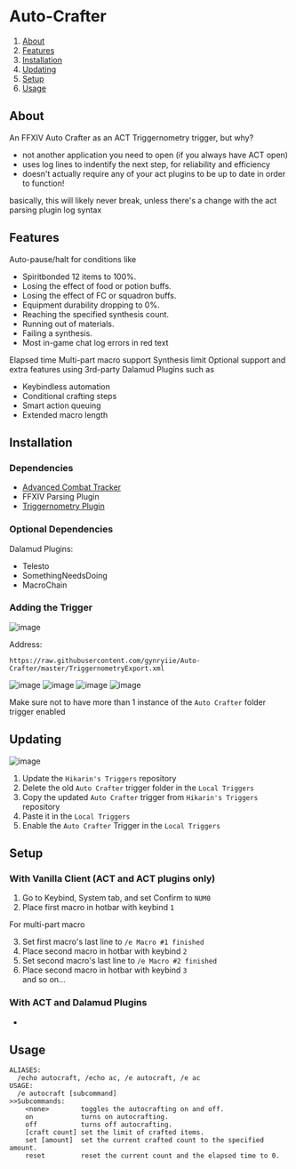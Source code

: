 # Auto-Crafter

1. [About](#about)
1. [Features](#features)
1. [Installation](#installation)
1. [Updating](#updating)
1. [Setup](#setup)
1. [Usage](#usage)

## About
An FFXIV Auto Crafter as an ACT Triggernometry trigger, but why?
- not another application you need to open (if you always have ACT open)
- uses log lines to indentify the next step, for reliability and efficiency
- doesn't actually require any of your act plugins to be up to date in order to function!

basically, this will likely never break, unless there's a change with the act parsing plugin log syntax

## Features
Auto-pause/halt for conditions like

  - Spiritbonded 12 items to 100%.
  - Losing the effect of food or potion buffs.
  - Losing the effect of FC or squadron buffs.
  - Equipment durability dropping to 0%.
  - Reaching the specified synthesis count.
  - Running out of materials.
  - Failing a synthesis.
  - Most in-game chat log errors in red text

Elapsed time
Multi-part macro support
Synthesis limit
Optional support and extra features using 3rd-party Dalamud Plugins such as

  - Keybindless automation
  - Conditional crafting steps
  - Smart action queuing
  - Extended macro length

## Installation
### Dependencies

   - [Advanced Combat Tracker](http://advancedcombattracker.com/)
   - FFXIV Parsing Plugin
   - [Triggernometry Plugin](https://github.com/paissaheavyindustries/Triggernometry/releases)

### Optional Dependencies
Dalamud Plugins:
   - Telesto
   - SomethingNeedsDoing
   - MacroChain

### Adding the Trigger


![image](https://user-images.githubusercontent.com/19721540/167280273-e2eeb7d4-66d0-4335-80c4-ed8e0e8725d3.png)

Address: 
```
https://raw.githubusercontent.com/gynryiie/Auto-Crafter/master/TriggernometryExport.xml
```

![image](https://user-images.githubusercontent.com/19721540/167268633-243f8e6f-3379-423f-bdd1-4ec42fe6ac09.png)
![image](https://user-images.githubusercontent.com/19721540/167280269-88339a88-856e-4c20-88b8-4a882533ceae.png)
![image](https://user-images.githubusercontent.com/19721540/167280449-d64d2fb2-b477-4057-96db-8bf50eb1e535.png)
![image](https://user-images.githubusercontent.com/19721540/167280607-27b8c9ad-9aa0-4a9a-9d51-fc6e06ec94b2.png)

Make sure not to have more than 1 instance of the `Auto Crafter` folder trigger enabled

## Updating

![image](https://user-images.githubusercontent.com/19721540/167280757-2a751156-91fc-400f-8bd6-87cf0cf5df96.png)
1. Update the `Hikarin's Triggers` repository
2. Delete the old `Auto Crafter` trigger folder in the `Local Triggers`
3. Copy the updated `Auto Crafter` trigger from `Hikarin's Triggers` repository
4. Paste it in the `Local Triggers`
5. Enable the `Auto Crafter` Trigger in the `Local Triggers`

## Setup
### With Vanilla Client (ACT and ACT plugins only)

1. Go to Keybind, System tab, and set Confirm to `NUM0`
2. Place first macro in hotbar with keybind `1`

For multi-part macro

3. Set first macro's last line to `/e Macro #1 finished`
4. Place second macro in hotbar with keybind `2`
5. Set second macro's last line to `/e Macro #2 finished`
6. Place second macro in hotbar with keybind `3`\
   and so on...
### With ACT and Dalamud Plugins
-

## Usage
```
ALIASES:
  /echo autocraft, /echo ac, /e autocraft, /e ac
USAGE:
  /e autocraft [subcommand]
>>Subcommands:
    <none>        toggles the autocrafting on and off.
    on            turns on autocrafting.
    off           turns off autocrafting.
    [craft count] set the limit of crafted items.
    set [amount]  set the current crafted count to the specified amount.
    reset         reset the current count and the elapsed time to 0.
```
